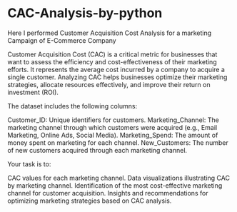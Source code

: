 # CAC-Analysis-by-python
Here I performed Customer Acquisition Cost Analysis for a marketing Campaign of E-Commerce Company

Customer Acquisition Cost (CAC) is a critical metric for businesses that want to assess the efficiency and cost-effectiveness of their marketing efforts. It represents the average cost incurred by a company to acquire a single customer. Analyzing CAC helps businesses optimize their marketing strategies, allocate resources effectively, and improve their return on investment (ROI).

The dataset includes the following columns:

Customer_ID: Unique identifiers for customers.
Marketing_Channel: The marketing channel through which customers were acquired (e.g., Email Marketing, Online Ads, Social Media).
Marketing_Spend: The amount of money spent on marketing for each channel.
New_Customers: The number of new customers acquired through each marketing channel.

Your task is to:

CAC values for each marketing channel.
Data visualizations illustrating CAC by marketing channel.
Identification of the most cost-effective marketing channel for customer acquisition.
Insights and recommendations for optimizing marketing strategies based on CAC analysis.
